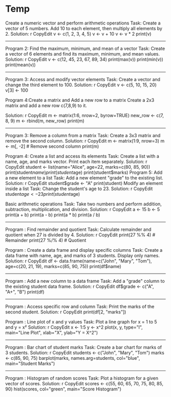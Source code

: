 # Temp
Create a numeric vector and perform arithmetic operations
Task:
Create a vector of 5 numbers. Add 10 to each element, then multiply all elements by 2.
Solution:
r
CopyEdit
v <- c(1, 2, 3, 4, 5)
v <- v + 10
v <- v * 2
print(v)
________________________________________
Program 2: Find the maximum, minimum, and mean of a vector
Task:
Create a vector of 6 elements and find its maximum, minimum, and mean values.
Solution:
r
CopyEdit
v <- c(12, 45, 23, 67, 89, 34)
print(max(v))
print(min(v))
print(mean(v))
________________________________________
Program 3: Access and modify vector elements
Task:
Create a vector and change the third element to 100.
Solution:
r
CopyEdit
v <- c(5, 10, 15, 20)
v[3] <- 100

Program 4:Create a matrix and Add a new row to a matrix
Create a 2x3 matrix and add a new row c(7,8,9) to it.

Solution:
r
CopyEdit
m <- matrix(1:6, nrow=2, byrow=TRUE)
new_row <- c(7, 8, 9)
m <- rbind(m, new_row)
print(m)
________________________________________
Program 3: Remove a column from a matrix
Task:
Create a 3x3 matrix and remove the second column.
Solution:
r
CopyEdit
m <- matrix(1:9, nrow=3)
m <- m[, -2]  # Remove second column
print(m)

Program 4: Create a list and access its elements
Task:
Create a list with a name, age, and marks vector. Print each item separately.
Solution:
r
CopyEdit
student <- list(name="Alice", age=22, marks=c(80, 85, 90))
print(student$name)
print(student$age)
print(student$marks)
Program 5: Add a new element to a list
Task:
Add a new element "grade" to the existing list.
Solution:
r
CopyEdit
student$grade <- "A"
print(student)
Modify an element inside a list
Task:
Change the student's age to 23.
Solution:
r
CopyEdit
student$age <- 23
print(student$age)

Basic arithmetic operations
Task:
Take two numbers and perform addition, subtraction, multiplication, and division.
Solution:
r
CopyEdit
a <- 15
b <- 5
print(a + b)
print(a - b)
print(a * b)
print(a / b)
________________________________________
Program : Find remainder and quotient
Task:
Calculate remainder and quotient when 27 is divided by 4.
Solution:
r
CopyEdit
print(27 %% 4)  # Remainder
print(27 %/% 4) # Quotient

Program : Create a data frame and display specific columns
Task:
Create a data frame with name, age, and marks of 3 students. Display only names.
Solution:
r
CopyEdit
df <- data.frame(name=c("John", "Mary", "Tom"), age=c(20, 21, 19), marks=c(85, 90, 75))
print(df$name)
________________________________________
Program : Add a new column to a data frame
Task:
Add a "grade" column to the existing student data frame.
Solution:
r
CopyEdit
df$grade <- c("A", "A+", "B")
print(df)
________________________________________
Program : Access specific row and column
Task:
Print the marks of the second student.
Solution:
r
CopyEdit
print(df[2, "marks"])

Program : Line plot of x and y values
Task:
Plot a line graph for x = 1 to 5 and y = x²
Solution:
r
CopyEdit
x <- 1:5
y <- x^2
plot(x, y, type="l", main="Line Plot", xlab="X", ylab="Y = X^2")
________________________________________
Program : Bar chart of student marks
Task:
Create a bar chart for marks of 3 students.
Solution:
r
CopyEdit
students <- c("John", "Mary", "Tom")
marks <- c(85, 90, 75)
barplot(marks, names.arg=students, col="blue", main="Student Marks")
________________________________________
Program : Histogram of random scores
Task:
Plot a histogram for a given vector of scores.
Solution:
r
CopyEdit
scores <- c(55, 60, 65, 70, 75, 80, 85, 90)
hist(scores, col="green", main="Score Histogram")





